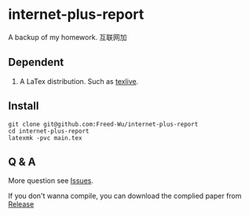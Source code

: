 internet-plus-report
====================

A backup of my homework. 互联网加

Dependent
---------

1.  A LaTex distribution. Such as [texlive].

Install
-------

``` {.zsh}
git clone git@github.com:Freed-Wu/internet-plus-report
cd internet-plus-report
latexmk -pvc main.tex
```

Q & A
-----

More question see [Issues].

If you don't wanna compile, you can download the complied paper from
[Release]

  [texlive]: https://github.com/TeX-Live/texlive-source
  [Issues]: https://github.com/Freed-Wu/internet-plus-report/issues
  [Release]: https://github.com/Freed-Wu/internet-plus-report/releases/
